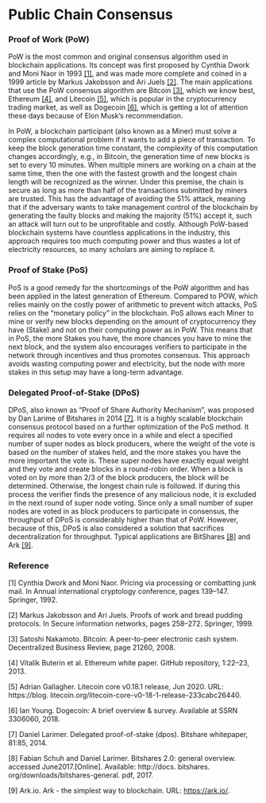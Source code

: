 # Public Chain Consensus

### Proof of Work (PoW)

PoW is the most common and original consensus algorithm used in blockchain applications. Its concept was first proposed by Cynthia Dwork and Moni Naor in 1993 [\[1\]](public-chain-consensus.md#reference), and was made more complete and coined in a 1999 article by Markus Jakobsson and Ari Juels [\[2\]](public-chain-consensus.md#reference). The main applications that use the PoW consensus algorithm are Bitcoin [\[3\]](public-chain-consensus.md#reference), which we know best, Ethereum [\[4\]](public-chain-consensus.md#reference), and Litecoin [\[5\]](public-chain-consensus.md#reference), which is popular in the cryptocurrency trading market, as well as Dogecoin [\[6\]](public-chain-consensus.md#reference), which is getting a lot of attention these days because of Elon Musk’s recommendation.&#x20;

In PoW, a blockchain participant (also known as a Miner) must solve a complex computational problem if it wants to add a piece of transaction. To keep the block generation time constant, the complexity of this computation changes accordingly, e.g., in Bitcoin, the generation time of new blocks is set to every 10 minutes. When multiple miners are working on a chain at the same time, then the one with the fastest growth and the longest chain length will be recognized as the winner. Under this premise, the chain is secure as long as more than half of the transactions submitted by miners are trusted. This has the advantage of avoiding the 51% attack, meaning that if the adversary wants to take management control of the blockchain by generating the faulty blocks and making the majority (51%) accept it, such an attack will turn out to be unprofitable and costly. Although PoW-based blockchain systems have countless applications in the industry, this approach requires too much computing power and thus wastes a lot of electricity resources, so many scholars are aiming to replace it.

### Proof of Stake (PoS)

PoS is a good remedy for the shortcomings of the PoW algorithm and has been applied in the latest generation of Ethereum. Compared to POW, which relies mainly on the costly power of arithmetic to prevent witch attacks, PoS relies on the “monetary policy” in the blockchain. PoS allows each Miner to mine or verify new blocks depending on the amount of cryptocurrency they have (Stake) and not on their computing power as in PoW. This means that in PoS, the more Stakes you have, the more chances you have to mine the next block, and the system also encourages verifiers to participate in the network through incentives and thus promotes consensus. This approach avoids wasting computing power and electricity, but the node with more stakes in this setup may have a long-term advantage.

### Delegated Proof-of-Stake (DPoS)

DPoS, also known as “Proof of Share Authority Mechanism”, was proposed by Dan Larime of Bitshares in 2014 [\[7\]](public-chain-consensus.md#reference). It is a highly scalable blockchain consensus protocol based on a further optimization of the PoS method. It requires all nodes to vote every once in a while and elect a specified number of super nodes as block producers, where the weight of the vote is based on the number of stakes held, and the more stakes you have the more important the vote is. These super nodes have exactly equal weight and they vote and create blocks in a round-robin order. When a block is voted on by more than 2/3 of the block producers, the block will be determined. Otherwise, the longest chain rule is followed. If during this process the verifier finds the presence of any malicious node, it is excluded in the next round of super node voting. Since only a small number of super nodes are voted in as block producers to participate in consensus, the throughput of DPoS is considerably higher than that of PoW. However, because of this, DPoS is also considered a solution that sacrifices decentralization for throughput. Typical applications are BitShares [\[8\]](public-chain-consensus.md#reference) and Ark [\[9\]](public-chain-consensus.md#reference).



### Reference

\[1] Cynthia Dwork and Moni Naor. Pricing via processing or combatting junk mail. In Annual international cryptology conference, pages 139–147. Springer, 1992.

\[2] Markus Jakobsson and Ari Juels. Proofs of work and bread pudding protocols. In Secure information networks, pages 258–272. Springer, 1999.

\[3] Satoshi Nakamoto. Bitcoin: A peer-to-peer electronic cash system. Decentralized Business Review, page 21260, 2008.

\[4] Vitalik Buterin et al. Ethereum white paper. GitHub repository, 1:22–23, 2013.

\[5] Adrian Gallagher. Litecoin core v0.18.1 release, Jun 2020. URL: https://blog. litecoin.org/litecoin-core-v0-18-1-release-233cabc26440.

\[6] Ian Young. Dogecoin: A brief overview & survey. Available at SSRN 3306060, 2018.

\[7] Daniel Larimer. Delegated proof-of-stake (dpos). Bitshare whitepaper, 81:85, 2014.

\[8] Fabian Schuh and Daniel Larimer. Bitshares 2.0: general overview. accessed June2017.\[Online]. Available: http://docs. bitshares. org/downloads/bitshares-general. pdf, 2017.

\[9] Ark.io. Ark - the simplest way to blockchain. URL: https://ark.io/.

